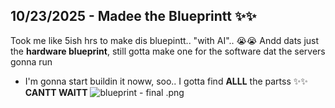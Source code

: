 <!--
  ===================    !!READ THIS NOTICE!!   ====================
  DO NOT edit this file manually. Your changes WILL BE OVERWRITTEN!
  This journal is auto generated and updated by Hack Club Blueprint.
  To edit this file, please edit your journal entries on Blueprint.
  ==================================================================
-->

## 10/23/2025 - Madee the Blueprintt ✨✨  

Took me like 5ish hrs to make dis bluepintt.. "with AI".. 😭😭
Andd dats just the **hardware blueprint**, still gotta make one for the software dat the servers gonna run
+ I'm gonna start buildin it noww, soo.. I gotta find **ALLL** the partss ✨✨
**CANTT WAITT**
![blueprint - final .png](https://blueprint.hackclub.com/user-attachments/blobs/proxy/eyJfcmFpbHMiOnsiZGF0YSI6NDY1OCwicHVyIjoiYmxvYl9pZCJ9fQ==--69269827d50e8fe12788c74b17ef92888aceb0f3/blueprint%20-%20final%20.png)
  

